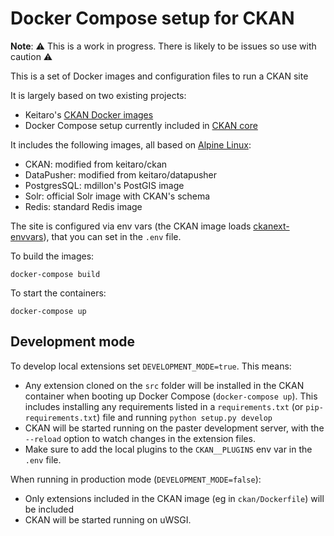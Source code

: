 # Docker Compose setup for CKAN

**Note**: :warning: This is a work in progress. There is likely to be issues so use with caution :warning:


This is a set of Docker images and configuration files to run a CKAN site

It is largely based on two existing projects:

* Keitaro's [CKAN Docker images](https://github.com/keitaroinc/docker-ckan)
* Docker Compose setup currently included in [CKAN core](https://github.com/ckan/ckan)


It includes the following images, all based on [Alpine Linux](https://alpinelinux.org/):

* CKAN: modified from keitaro/ckan
* DataPusher: modified from keitaro/datapusher
* PostgresSQL: mdillon's PostGIS image
* Solr: official Solr image with CKAN's schema
* Redis: standard Redis image

The site is configured via env vars (the CKAN image loads [ckanext-envvars](https://github.com/okfn/ckanext-envvars)), that you can set in the `.env` file.

To build the images:

	docker-compose build

To start the containers:

	docker-compose up

## Development mode

To develop local extensions set `DEVELOPMENT_MODE=true`. This means:

* Any extension cloned on the `src` folder will be installed in the CKAN container when booting up Docker Compose (`docker-compose up`). This includes installing any requirements listed in a `requirements.txt` (or `pip-requirements.txt`) file and running `python setup.py develop`
* CKAN will be started running on the paster development server, with the `--reload` option to watch changes in the extension files.
* Make sure to add the local plugins to the `CKAN__PLUGINS` env var in the `.env` file.

When running in production mode (`DEVELOPMENT_MODE=false`):

* Only extensions included in the CKAN image (eg in `ckan/Dockerfile`) will be included
* CKAN will be started running on uWSGI.
